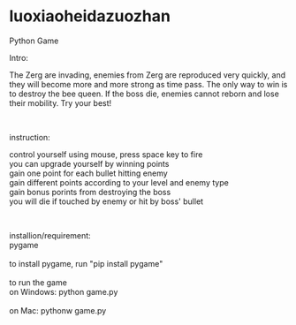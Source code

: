 # luoxiaoheidazuozhan

Python Game 

Intro:

<p>
  The Zerg are invading, enemies from Zerg are reproduced very quickly, and they will become more and more strong as time pass.
The only way to win is to destroy the bee queen. If the boss die, enemies cannot reborn and lose their mobility. Try your best!
</p>
<br>
<p>
  instruction:

  control yourself using mouse, press space key to fire <br>
  you can upgrade yourself by winning points <br>
  gain one point for each bullet hitting enemy <br>
  gain different points according to your level and enemy type<br>
  gain bonus porints from destroying the boss <br>
  you will die if touched by enemy or hit by boss' bullet <br>
</p>

<br>
<p>
  installion/requirement:<br>
  pygame <br>
  <br>
  to install pygame, run "pip install pygame" <br>
  <br>
  to run the game <br>
  on Windows: python game.py <br>
  <br>
  on Mac: pythonw game.py <br>
</p>
